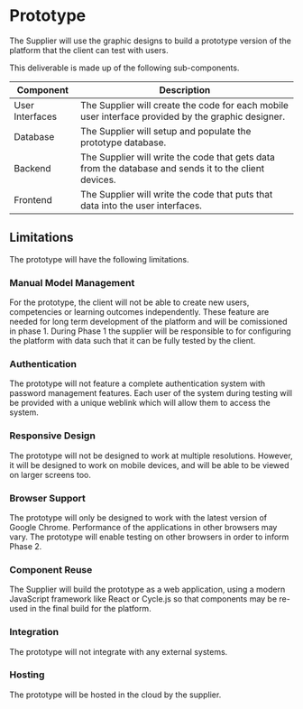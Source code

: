 # Prototype

The Supplier will use the graphic designs to build a prototype version of the platform that the client can test with users.

This deliverable is made up of the following sub-components.

| Component | Description |
| --------- | ----------- |
| User Interfaces | The Supplier will create the code for each mobile user interface provided by the graphic designer. |
| Database | The Supplier will setup and populate the prototype database. |
| Backend | The Supplier will write the code that gets data from the database and sends it to the client devices. |
| Frontend | The Supplier will write the code that puts that data into the user interfaces. |

## Limitations
 
The prototype will have the following limitations.

### Manual Model Management
For the prototype, the client will not be able to create new users, competencies or learning outcomes independently. These feature are needed for long term development of the platform and will be comissioned in phase 1. During Phase 1 the supplier will be responsible to for configuring the platform with data such that it can be fully tested by the client.

### Authentication
The prototype will not feature a complete authentication system with password management features. Each user of the system during testing will be provided with a unique weblink which will allow them to access the system.  

### Responsive Design
The prototype will not be designed to work at multiple resolutions. However, it will be designed to work on mobile devices, and will be able to be viewed on larger screens too.

### Browser Support
The prototype will only be designed to work with the latest version of Google Chrome. Performance of the applications in other browsers may vary. The prototype will enable testing on other browsers in order to inform Phase 2. 

### Component Reuse
The Supplier will build the prototype as a web application, using a modern JavaScript framework like React or Cycle.js so that components may be re-used in the final build for the platform.

### Integration
The prototype will not integrate with any external systems.

### Hosting
The prototype will be hosted in the cloud by the supplier. 

